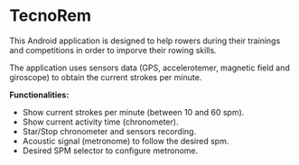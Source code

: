 # TecnoRem



This Android application is designed to help rowers during their trainings and competitions in order to imporve their rowing skills.

The application uses sensors data (GPS, accelerotemer, magnetic field and giroscope) to obtain the current strokes per minute.

**Functionalities:**
  * Show current strokes per minute (between 10 and 60 spm).
  * Show current activity time (chronometer).
  * Star/Stop chronometer and sensors recording.
  * Acoustic signal (metronome) to follow the desired spm.
  * Desired SPM selector to configure metronome.
